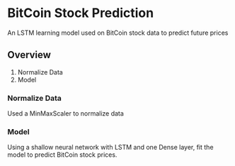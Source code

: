# BitCoin Stock Prediction

An LSTM learning model used on BitCoin stock data to predict future prices

## Overview

1. Normalize Data
2. Model

### Normalize Data

Used a MinMaxScaler to normalize data 

### Model

Using a shallow neural network with LSTM and one Dense layer, fit the model to predict BitCoin stock prices. 
